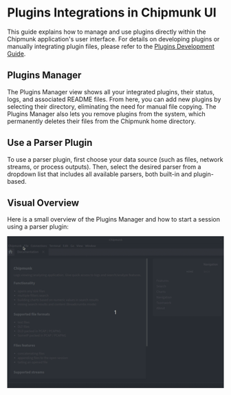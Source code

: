 # Plugins Integrations in Chipmunk UI

This guide explains how to manage and use plugins directly within the Chipmunk application's user interface. For details on developing plugins or manually integrating plugin files, please refer to the [Plugins Development Guide](./development-guide.md).

## Plugins Manager

The Plugins Manager view shows all your integrated plugins, their status, logs, and associated README files. 
From here, you can add new plugins by selecting their directory, eliminating the need for manual file copying. 
The Plugins Manager also lets you remove plugins from the system, which permanently deletes their files from the Chipmunk home directory.

## Use a Parser Plugin

To use a parser plugin, first choose your data source (such as files, network streams, or process outputs). Then, select the desired parser from a dropdown list that includes all available parsers, both built-in and plugin-based.

## Visual Overview

Here is a small overview of the Plugins Manager and how to start a session using a parser plugin:

![Plugins in Chipmunk UI](../assets/plugins/parser.gif)
